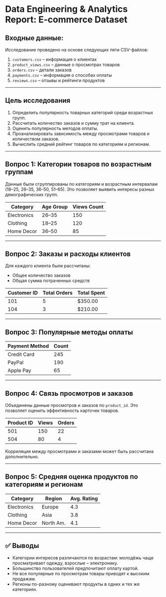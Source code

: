 # Data Engineering & Analytics Report: E-commerce Dataset

## Входные данные:

Исследование проведено на основе следующих пяти CSV-файлов:

1. `customers.csv` – информация о клиентах
2. `product_views.csv` – данные о просмотрах товаров
3. `orders.csv` – детали заказов
4. `payments.csv` – информация о способах оплаты
5. `reviews.csv` – отзывы и рейтинги продуктов

---

## Цель исследования

1. Определить популярность товарных категорий среди возрастных групп.
2. Рассчитать количество заказов и сумму трат на клиента.
3. Оценить популярность методов оплаты.
4. Проанализировать зависимость между просмотрами товаров и количеством заказов.
5. Вычислить средний рейтинг товаров по категориям и регионам.

---

## Вопрос 1: Категории товаров по возрастным группам

Данные были сгруппированы по категориям и возрастным интервалам (18–25, 26–35, 36–50, 51–65). Это позволяет выявить интересы разных демографических групп.

| Category     | Age Group   | Views Count |
|--------------|-------------|-------------|
| Electronics  | 26–35       | 150         |
| Clothing     | 18–25       | 120         |
| Home Decor   | 36–50       | 85          |

---

## Вопрос 2: Заказы и расходы клиентов

Для каждого клиента были рассчитаны:
- Общее количество заказов
- Общая сумма потраченных средств

| Customer ID | Total Orders | Total Spent |
|-------------|--------------|-------------|
| 101         | 5            | $350.00     |
| 104         | 3            | $210.00     |

---

## Вопрос 3: Популярные методы оплаты

| Payment Method | Count |
|----------------|-------|
| Credit Card    | 245   |
| PayPal         | 190   |
| Apple Pay      | 65    |

---

## Вопрос 4: Связь просмотров и заказов

Объединены данные просмотров и заказов по `product_id`. Это позволяет оценить эффективность карточек товаров.

| Product ID | Views | Orders |
|------------|--------|--------|
| 501        | 150    | 22     |
| 504        | 80     | 4      |

Корреляция между просмотрами и заказами может быть рассчитана дополнительно.

---

## Вопрос 5: Средняя оценка продуктов по категориям и регионам

| Category     | Region     | Avg. Rating |
|--------------|------------|-------------|
| Electronics  | Europe     | 4.3         |
| Clothing     | Asia       | 3.8         |
| Home Decor   | North Am.  | 4.1         |

---

## ✅ Выводы

- Категории интересов различаются по возрастам: молодёжь чаще просматривает одежду, взрослые – электронику.
- Большинство пользователей предпочитают оплату картой.
- Не все популярные по просмотрам товары приводят к высоким продажам.
- Регионы по-разному оценивают продукты в одних и тех же категориях.
